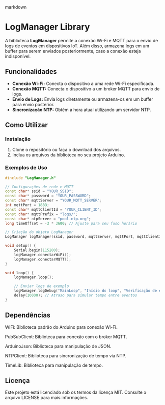 markdown
# LogManager Library

A biblioteca **LogManager** permite a conexão Wi-Fi e MQTT para o envio de logs de eventos em dispositivos IoT. Além disso, armazena logs em um buffer para serem enviados posteriormente, caso a conexão esteja indisponível.

## Funcionalidades

- **Conexão Wi-Fi:** Conecta o dispositivo a uma rede Wi-Fi especificada.
- **Conexão MQTT:** Conecta o dispositivo a um broker MQTT para envio de logs.
- **Envio de Logs:** Envia logs diretamente ou armazena-os em um buffer para envio posterior.
- **Sincronização NTP:** Obtém a hora atual utilizando um servidor NTP.

## Como Utilizar

### Instalação

1. Clone o repositório ou faça o download dos arquivos.
2. Inclua os arquivos da biblioteca no seu projeto Arduino.

### Exemplos de Uso

```cpp
#include "LogManager.h"

// Configurações de rede e MQTT
const char* ssid = "YOUR_SSID";
const char* password = "YOUR_PASSWORD";
const char* mqttServer = "YOUR_MQTT_SERVER";
int mqttPort = 1883;
const char* mqttClientId = "YOUR_CLIENT_ID";
const char* mqttPrefix = "logs/";
const char* ntpServer = "pool.ntp.org";
long timeOffset = -3 * 3600; // Ajuste para seu fuso horário

// Criação do objeto LogManager
LogManager logManager(ssid, password, mqttServer, mqttPort, mqttClientId, mqttPrefix, 10, ntpServer, timeOffset);

void setup() {
    Serial.begin(115200);
    logManager.conectarWiFi();
    logManager.conectarMQTT();
}

void loop() {
    logManager.loop();

    // Enviar logs de exemplo
    logManager.logDebug("MainLoop", "Início do loop", "Verificação de estado", "Sistema");
    delay(10000); // Atraso para simular tempo entre eventos
}
```

## Dependências

WiFi: Biblioteca padrão do Arduino para conexão Wi-Fi.

PubSubClient: Biblioteca para conexão com o broker MQTT.

ArduinoJson: Biblioteca para manipulação de JSON.

NTPClient: Biblioteca para sincronização de tempo via NTP.

TimeLib: Biblioteca para manipulação de tempo.

## Licença

Este projeto está licenciado sob os termos da licença MIT. Consulte o arquivo LICENSE para mais informações.